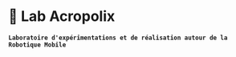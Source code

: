 # 🤖 Lab Acropolix

**`Laboratoire d'expérimentations et de réalisation autour de la Robotique Mobile`**

